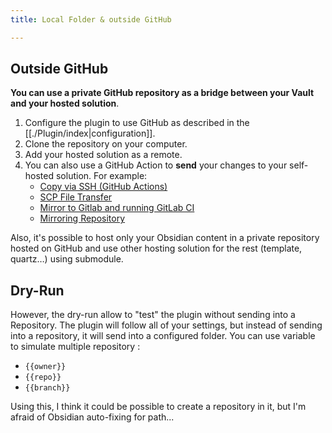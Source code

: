 ```yaml
---
title: Local Folder & outside GitHub

---
```


## Outside GitHub

**You can use a private GitHub repository as a bridge between your Vault and your hosted solution**.

1. Configure the plugin to use GitHub as described in the [[./Plugin/index|configuration]].
2. Clone the repository on your computer.
3. Add your hosted solution as a remote.
4. You can also use a GitHub Action to **send** your changes to your self-hosted solution. For example:
    - [Copy via SSH (GitHub Actions)](https://github.com/marketplace/actions/copy-via-ssh)
    - [SCP File Transfer](https://github.com/marketplace/actions/scp-file-transfer)
    - [Mirror to Gitlab and running GitLab CI](https://github.com/marketplace/actions/mirror-to-gitlab-and-run-gitlab-ci)
    - [Mirroring Repository](https://github.com/marketplace/actions/mirroring-repository)

Also, it's possible to host only your Obsidian content in a private repository hosted on GitHub and use other hosting solution for the rest (template, quartz…) using submodule.

## Dry-Run

However, the dry-run allow to "test" the plugin without sending into a Repository. The plugin will follow all of your settings, but instead of sending into a repository, it will send into a configured folder. You can use variable to simulate multiple repository :
- `{{owner}}` 
- `{{repo}}`
- `{{branch}}`

Using this, I think it could be possible to create a repository in it, but I'm afraid of Obsidian auto-fixing for path...
